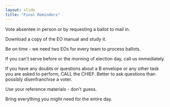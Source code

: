 ```yaml
---
layout: slide
title: "Final Reminders"
---
```


Vote absentee in person or by requesting a ballot to mail in.

Download a copy of the EO manual and study it.

Be on time - we need two EOs for every team to process ballots.

If you can't serve before or the morning of election day, call us immediately.

If you have any doubts or questions about a B envelope or any other task you are asked to perform, CALL the CHIEF.  Better to ask questions than possibly disenfranchise a voter.

Use your reference materials - don't guess.

Bring everything you might need for the entire day.
